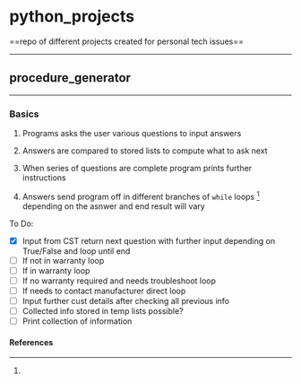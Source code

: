 # python_projects

==repo of different projects created for personal tech issues==

---

## procedure_generator

---

### Basics

1. Programs asks the user various questions to input answers

2. Answers are compared to stored lists to compute what to ask next

3. When series of questions are complete program prints further instructions

4. Answers send program off in different branches of `while` loops [^1] depending on the asnwer and end result will vary

To Do:

- [x] Input from CST return next question with further input depending on True/False and loop until end
- [ ] If not in warranty loop
- [ ] If in warranty loop
- [ ] If no warranty required and needs troubleshoot loop
- [ ] If needs to contact manufacturer direct loop
- [ ] Input further cust details after checking all previous info
- [ ] Collected info stored in temp lists possible?
- [ ] Print collection of information

#### References

[^1]: [While Loop]: https://stackoverflow.com/questions/66409689/compare-user-input-with-a-list-in-python
